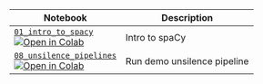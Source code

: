 | Notebook                                                                                                  | Description                 |
| --------------------------------------------------------------------------------------------------------- | --------------------------- |
| [`01_intro_to_spacy`][01_intro_to_spacy]<br />[![Open in Colab][colab]][01_intro_to_spacy]                | Intro to spaCy              |
| [`08_unsilence_pipelines`][08_unsilence_pipelines]<br />[![Open in Colab][colab]][08_unsilence_pipelines] | Run demo unsilence pipeline |

[colab]: https://gistcdn.githack.com/ines/dcf354aa71a7665ae19871d7fd14a4e0/raw/461fc1f61a7bc5860f943cd4b6bcfabb8c8906e7/colab-badge.svg
[01_intro_to_spacy]: 01_intro_to_spacy.ipynb
[01_intro_to_spacy_colab]: https://colab.research.google.com/github/adrianeboyd/workshop-dh2023/blob/main/notebooks/01_intro_to_spacy.ipynb
[08_unsilence_pipelines]: 08_unsilence_pipelines.ipynb
[08_unsilence_pipelines]: https://colab.research.google.com/github/adrianeboyd/workshop-dh2023/blob/main/notebooks/08_unsilence_pipelines.ipynb
